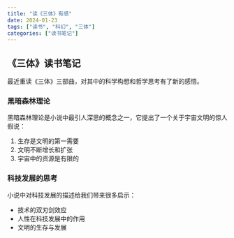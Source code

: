 ```yaml
---
title: "读《三体》有感"
date: 2024-01-23
tags: ["读书", "科幻", "三体"]
categories: ["读书笔记"]
---
```


## 《三体》读书笔记

最近重读《三体》三部曲，对其中的科学构想和哲学思考有了新的感悟。

### 黑暗森林理论

黑暗森林理论是小说中最引人深思的概念之一，它提出了一个关于宇宙文明的惊人假说：

1. 生存是文明的第一需要
2. 文明不断增长和扩张
3. 宇宙中的资源是有限的

### 科技发展的思考

小说中对科技发展的描述给我们带来很多启示：

- 技术的双刃剑效应
- 人性在科技发展中的作用
- 文明的生存与发展 